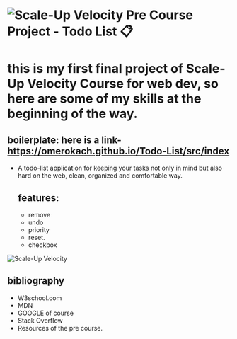 # ![Scale-Up Velocity](./readme-files/logo-main.png) Pre Course Project - Todo List 📋

# this is my first final project of Scale-Up Velocity Course for web dev, so here are some of my skills at the beginning of the way.
  
## boilerplate: here is a link- https://omerokach.github.io/Todo-List/src/index
- A todo-list application for keeping your tasks not only in mind but also hard on the web, clean, organized and comfortable way.
   ## features: 
   - remove 
   - undo
   - priority 
   - reset.
   - checkbox

![Scale-Up Velocity](./readme-files/todo-List.gif)

## bibliography

- W3school.com
- MDN
- GOOGLE of course
- Stack Overflow
- Resources of the pre course.


